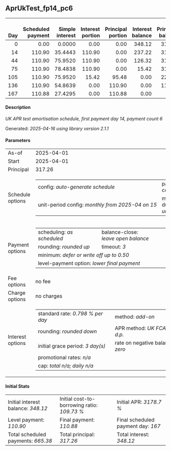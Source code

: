 <h2>AprUkTest_fp14_pc6</h2>
<table>
    <thead style="vertical-align: bottom;">
        <th style="text-align: right;">Day</th>
        <th style="text-align: right;">Scheduled payment</th>
        <th style="text-align: right;">Simple interest</th>
        <th style="text-align: right;">Interest portion</th>
        <th style="text-align: right;">Principal portion</th>
        <th style="text-align: right;">Interest balance</th>
        <th style="text-align: right;">Principal balance</th>
        <th style="text-align: right;">Total simple interest</th>
        <th style="text-align: right;">Total interest</th>
        <th style="text-align: right;">Total principal</th>
    </thead>
    <tr style="text-align: right;">
        <td class="ci00">0</td>
        <td class="ci01" style="white-space: nowrap;">0.00</td>
        <td class="ci02">0.0000</td>
        <td class="ci03">0.00</td>
        <td class="ci04">0.00</td>
        <td class="ci05">348.12</td>
        <td class="ci06">317.26</td>
        <td class="ci07">0.0000</td>
        <td class="ci08">0.00</td>
        <td class="ci09">0.00</td>
    </tr>
    <tr style="text-align: right;">
        <td class="ci00">14</td>
        <td class="ci01" style="white-space: nowrap;">110.90</td>
        <td class="ci02">35.4443</td>
        <td class="ci03">110.90</td>
        <td class="ci04">0.00</td>
        <td class="ci05">237.22</td>
        <td class="ci06">317.26</td>
        <td class="ci07">35.4443</td>
        <td class="ci08">110.90</td>
        <td class="ci09">0.00</td>
    </tr>
    <tr style="text-align: right;">
        <td class="ci00">44</td>
        <td class="ci01" style="white-space: nowrap;">110.90</td>
        <td class="ci02">75.9520</td>
        <td class="ci03">110.90</td>
        <td class="ci04">0.00</td>
        <td class="ci05">126.32</td>
        <td class="ci06">317.26</td>
        <td class="ci07">111.3963</td>
        <td class="ci08">221.80</td>
        <td class="ci09">0.00</td>
    </tr>
    <tr style="text-align: right;">
        <td class="ci00">75</td>
        <td class="ci01" style="white-space: nowrap;">110.90</td>
        <td class="ci02">78.4838</td>
        <td class="ci03">110.90</td>
        <td class="ci04">0.00</td>
        <td class="ci05">15.42</td>
        <td class="ci06">317.26</td>
        <td class="ci07">189.8801</td>
        <td class="ci08">332.70</td>
        <td class="ci09">0.00</td>
    </tr>
    <tr style="text-align: right;">
        <td class="ci00">105</td>
        <td class="ci01" style="white-space: nowrap;">110.90</td>
        <td class="ci02">75.9520</td>
        <td class="ci03">15.42</td>
        <td class="ci04">95.48</td>
        <td class="ci05">0.00</td>
        <td class="ci06">221.78</td>
        <td class="ci07">265.8322</td>
        <td class="ci08">348.12</td>
        <td class="ci09">95.48</td>
    </tr>
    <tr style="text-align: right;">
        <td class="ci00">136</td>
        <td class="ci01" style="white-space: nowrap;">110.90</td>
        <td class="ci02">54.8639</td>
        <td class="ci03">0.00</td>
        <td class="ci04">110.90</td>
        <td class="ci05">0.00</td>
        <td class="ci06">110.88</td>
        <td class="ci07">320.6961</td>
        <td class="ci08">348.12</td>
        <td class="ci09">206.38</td>
    </tr>
    <tr style="text-align: right;">
        <td class="ci00">167</td>
        <td class="ci01" style="white-space: nowrap;">110.88</td>
        <td class="ci02">27.4295</td>
        <td class="ci03">0.00</td>
        <td class="ci04">110.88</td>
        <td class="ci05">0.00</td>
        <td class="ci06">0.00</td>
        <td class="ci07">348.1256</td>
        <td class="ci08">348.12</td>
        <td class="ci09">317.26</td>
    </tr>
</table>
<h4>Description</h4>
<p><i>UK APR test amortisation schedule, first payment day 14, payment count 6</i></p>
<p>Generated: <i>2025-04-16 using library version 2.1.1</i></p>
<h4>Parameters</h4>
<table>
    <tr>
        <td>As-of</td>
        <td>2025-04-01</td>
    </tr>
    <tr>
        <td>Start</td>
        <td>2025-04-01</td>
    </tr>
    <tr>
        <td>Principal</td>
        <td>317.26</td>
    </tr>
    <tr>
        <td>Schedule options</td>
        <td>
            <table>
                <tr>
                    <td>config: <i>auto-generate schedule</i></td>
                    <td>payment count: <i>6</i></td>
                </tr>
                <tr>
                    <td style="white-space: nowrap;">unit-period config: <i>monthly from 2025-04 on 15</i></td>
                    <td>max duration: <i>unlimited</i></td>
                </tr>
            </table>
        </td>
    </tr>
    <tr>
        <td>Payment options</td>
        <td>
            <table>
                <tr>
                    <td>scheduling: <i>as scheduled</i></td>
                    <td>balance-close: <i>leave&nbsp;open&nbsp;balance</i></td>
                </tr>
                <tr>
                    <td>rounding: <i>rounded up</i></td>
                    <td>timeout: <i>3</i></td>
                </tr>
                <tr>
                    <td colspan='2'>minimum: <i>defer&nbsp;or&nbsp;write&nbsp;off&nbsp;up&nbsp;to&nbsp;0.50</i></td>
                </tr>
                <tr>
                    <td colspan='2'>level-payment option: <i>lower&nbsp;final&nbsp;payment</i></td>
                </tr>
            </table>
        </td>
    </tr>
    <tr>
        <td>Fee options</td>
        <td>no fee
        </td>
    </tr>
    <tr>
        <td>Charge options</td>
        <td>no charges
        </td>
    </tr>
    <tr>
        <td>Interest options</td>
        <td>
            <table>
                <tr>
                    <td>standard rate: <i>0.798 % per day</i></td>
                    <td>method: <i>add-on</i></td>
                </tr>
                <tr>
                    <td>rounding: <i>rounded down</i></td>
                    <td>APR method: <i>UK FCA to 1 d.p.</i></td>
                </tr>
                <tr>
                    <td>initial grace period: <i>3 day(s)</i></td>
                    <td>rate on negative balance: <i>zero</i></td>
                </tr>
                <tr>
                    <td colspan="2">promotional rates: <i><i>n/a</i></i></td>
                </tr>
                <tr>
                    <td colspan="2">cap: <i>total <i>n/a</i>; daily <i>n/a</i></td>
                </tr>
            </table>
        </td>
    </tr>
</table>
<h4>Initial Stats</h4>
<table>
    <tr>
        <td>Initial interest balance: <i>348.12</i></td>
        <td>Initial cost-to-borrowing ratio: <i>109.73 %</i></td>
        <td>Initial APR: <i>3178.7 %</i></td>
    </tr>
    <tr>
        <td>Level payment: <i>110.90</i></td>
        <td>Final payment: <i>110.88</i></td>
        <td>Final scheduled payment day: <i>167</i></td>
    </tr>
    <tr>
        <td>Total scheduled payments: <i>665.38</i></td>
        <td>Total principal: <i>317.26</i></td>
        <td>Total interest: <i>348.12</i></td>
    </tr>
</table>
